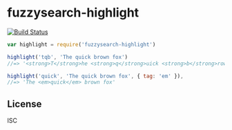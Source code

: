 # fuzzysearch-highlight
[![Build Status](https://travis-ci.org/uiureo/fuzzysearch-highlight.svg?branch=master)](https://travis-ci.org/uiureo/fuzzysearch-highlight)

```js
var highlight = require('fuzzysearch-highlight')

highlight('tqb', 'The quick brown fox')
//=> '<strong>T</strong>he <strong>q</strong>uick <strong>b</strong>rown fox'

highlight('quick', 'The quick brown fox', { tag: 'em' }),
//=> 'The <em>quick</em> brown fox'
```

## License
ISC
